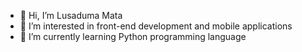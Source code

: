 - 👋 Hi, I’m Lusaduma Mata
- 👀 I’m interested in front-end development and mobile applications
- 🌱 I’m currently learning Python programming language

<!---
Lusa-mata/Lusa-mata is a ✨ special ✨ repository because its `README.md` (this file) appears on your GitHub profile.
You can click the Preview link to take a look at your changes.
--->
